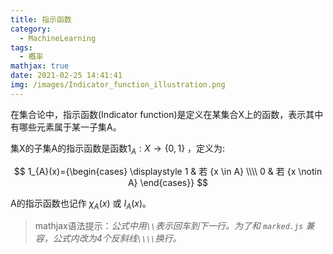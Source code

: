 ```yaml
---
title: 指示函数
category:
  - MachineLearning
tags:
  - 概率
mathjax: true
date: 2021-02-25 14:41:41
img: /images/Indicator_function_illustration.png
---
```


在集合论中，指示函数(Indicator function)是定义在某集合X上的函数，表示其中有哪些元素属于某一子集A。
<!--more-->

集X的子集A的指示函数是函数${1_{A}:X\to \lbrace 0,1\rbrace }$ ，定义为:

$$
1_{A}(x)={\begin{cases}
  \displaystyle 1 & 若 {x \in A} \\\\
  0 & 若 {x \notin A}
  \end{cases}}
$$

A的指示函数也记作 $\chi_{A}(x)$ 或 $I_{A}(x)$。

> mathjax语法提示：*公式中用`\\`表示回车到下一行。为了和 `marked.js` 兼容，公式内改为4个反斜线`\\\\`换行。*
